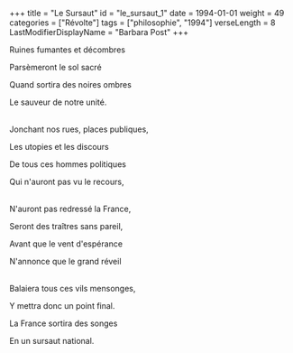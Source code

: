 +++
title = "Le Sursaut"
id = "le_sursaut_1"
date = 1994-01-01
weight = 49
categories = ["Révolte"]
tags = ["philosophie", "1994"]
verseLength = 8
LastModifierDisplayName = "Barbara Post"
+++

Ruines fumantes et décombres

Parsèmeront le sol sacré

Quand sortira des noires ombres

Le sauveur de notre unité.

 \
Jonchant nos rues, places publiques,

Les utopies et les discours

De tous ces hommes politiques

Qui n'auront pas vu le recours,

 \
N'auront pas redressé la France,

Seront des traîtres sans pareil,

Avant que le vent d'espérance

N'annonce que le grand réveil

 \
Balaiera tous ces vils mensonges,

Y mettra donc un point final.

La France sortira des songes

En un sursaut national.

